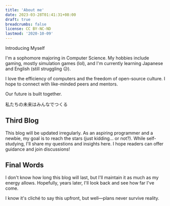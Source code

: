 ```yaml
---
title: 'About me'
date: 2023-03-28T01:41:31+08:00
draft: true
breadcrumbs: false
license: CC BY-NC-ND
lastmod: '2020-10-09'
---
```


Introducing Myself

I'm a sophomore majoring in Computer Science. My hobbies include gaming, mostly simulation games (lol), and I'm currently learning Japanese and English (still struggling 😥).

I love the efficiency of computers and the freedom of open-source culture. I hope to connect with like-minded peers and mentors.

Our future is built together.

私たちの未来はみんなでつくる

## Third Blog

This blog will be updated irregularly. As an aspiring programmer and a newbie, my goal is to reach the stars (just kidding... or not?). While self-studying, I'll share my questions and insights here. I hope readers can offer guidance and join discussions!

## Final Words

I don't know how long this blog will last, but I'll maintain it as much as my energy allows. Hopefully, years later, I'll look back and see how far I've come.

I know it's cliché to say this upfront, but well—plans never survive reality.
